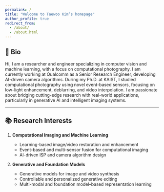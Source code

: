 ```yaml
---
permalink: /
title: "Welcome to Taewoo Kim’s homepage"
author_profile: true
redirect_from: 
  - /about/
  - /about.html
---
```


## 🔬 Bio
Hi, I am a researcher and engineer specializing in computer vision and machine learning, with a focus on computational photography. I am currently working at Qualcomm as a Senior Research Engineer, developing AI-driven camera algorithms. During my Ph.D. at KAIST, I studied computational photography using novel event-based sensors, focusing on low-light enhancement, deblurring, and video interpolation. I am passionate about bridging cutting-edge research with real-world applications, particularly in generative AI and intelligent imaging systems.

---

## 📚 Research Interests
1. **Computational Imaging and Machine Learning**  
   - Learning-based image/video restoration and enhancement  
   - Event-based and multi-sensor fusion for computational imaging  
   - AI-driven ISP and camera algorithm design  

2. **Generative and Foundation Models**  
   - Generative models for image and video synthesis  
   - Controllable and personalized generative editing  
   - Multi-modal and foundation model–based representation learning  

